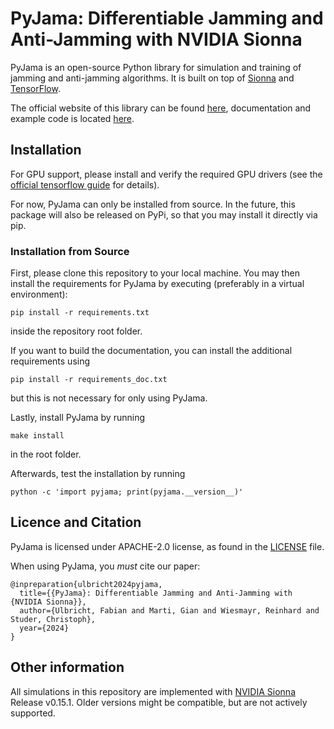 # PyJama: Differentiable Jamming and Anti-Jamming with NVIDIA Sionna

PyJama is an open-source Python library for simulation and training of jamming and anti-jamming algorithms.
It is built on top of [Sionna](https://nvlabs.github.io/sionna) and [TensorFlow](https://www.tensorflow.org).

The official website of this library can be found [here](http://pyjama.ethz.ch), documentation and example code is located [here](https://huoxiaoyao.github.io/pyjama).


## Installation

For GPU support, please install and verify the required GPU drivers (see the [official tensorflow guide](https://www.tensorflow.org/install/pip) for details).

For now, PyJama can only be installed from source. In the future, this package will also be released on PyPi, so that you may install it directly via pip.

### Installation from Source

First, please clone this repository to your local machine.
You may then install the requirements for PyJama by executing (preferably in a virtual environment):
```
pip install -r requirements.txt
```
inside the repository root folder.

If you want to build the documentation, you can install the additional requirements using
```
pip install -r requirements_doc.txt
```
but this is not necessary for only using PyJama.

Lastly, install PyJama by running
```
make install
```
in the root folder.

Afterwards, test the installation by running
```
python -c 'import pyjama; print(pyjama.__version__)'
```

## Licence and Citation
PyJama is licensed under APACHE-2.0 license, as found in the [LICENSE]() file.

When using PyJama, you _must_ cite our paper:
```
@inpreparation{ulbricht2024pyjama,
  title={{PyJama}: Differentiable Jamming and Anti-Jamming with {NVIDIA Sionna}},
  author={Ulbricht, Fabian and Marti, Gian and Wiesmayr, Reinhard and Studer, Christoph},
  year={2024}
}
```

## Other information
All simulations in this repository are implemented with [NVIDIA Sionna](https://nvlabs.github.io/sionna/) Release v0.15.1.
Older versions might be compatible, but are not actively supported.
